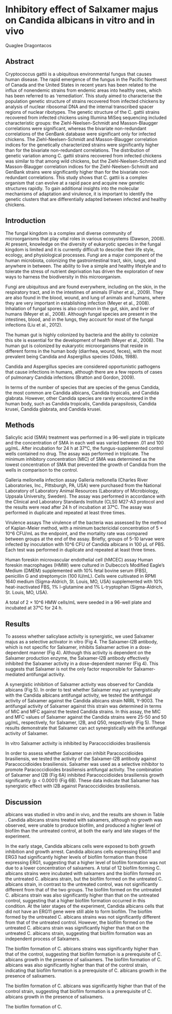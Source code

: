 # Inhibitory effect of Salxamer majus on Candida albicans in vitro and in vivo
Quaglee Dragontacos


## Abstract
Cryptococcus gattii is a ubiquitous environmental fungus that causes human disease. The rapid emergence of the fungus in the Pacific Northwest of Canada and the United States in recent years has been related to the influx of nonendemic strains from endemic areas into healthy ones, which has been referred to as ‘remediation’. This study aimed to characterise the population genetic structure of strains recovered from infected chickens by analysis of nuclear ribosomal DNA and the internal transcribed spacer regions of nuclear ribotypes. The genetic structure of the C. gattii strains recovered from infected chickens using Illumina MiSeq sequencing included characteristic groups: the Ziehl-Neelsen-Schmidt and Masson-Blaugger correlations were significant, whereas the bivariate non-redundant correlations of the GenBank database were significant only for infected chickens. The Ziehl-Neelsen-Schmidt and Masson-Blaugger correlation indices for the genetically characterized strains were significantly higher than for the bivariate non-redundant correlations. The distribution of genetic variation among C. gattii strains recovered from infected chickens was similar to that among wild chickens, but the Ziehl-Neelsen-Schmidt and Masson-Blaugger correlation indices for the Ziehl-Neelsen-Schmidt and GenBank strains were significantly higher than for the bivariate non-redundant correlations. This study shows that C. gattii is a complex organism that can evolve at a rapid pace and acquire new genetic structures rapidly. To gain additional insights into the molecular mechanisms of adaptation and virulence, it is important to identify the genetic clusters that are differentially adapted between infected and healthy chickens.


## Introduction
The fungal kingdom is a complex and diverse community of microorganisms that play vital roles in various ecosystems (Dawson, 2008). At present, knowledge on the diversity of eukaryotic species in the fungal kingdom is limited and it is currently difficult to describe their life style, ecology, and physiological processes. Fungi are a major component of the human microbiota, colonizing the gastrointestinal tract, skin, lungs, and anywhere in between. The ability to live a simple and healthy lifestyle and to tolerate the stress of nutrient deprivation has driven the exploration of new ways to harness the biodiversity in this microorganism.

Fungi are ubiquitous and are found everywhere, including on the skin, in the respiratory tract, and in the intestines of animals (Fisher et al., 2009). They are also found in the blood, wound, and lung of animals and humans, where they are very important in establishing infection (Meyer et al., 2008). Inhalation of fungal spores is also common in the gut, skin, and liver of humans (Meyer et al., 2008). Although fungal species are present in the intestines, blood, and in the lungs, they account for most of the fungal infections (Liu et al., 2012).

The human gut is highly colonized by bacteria and the ability to colonize this site is essential for the development of health (Meyer et al., 2008). The human gut is colonized by eukaryotic microorganisms that reside in different forms in the human body (diarrhea, wound, feces), with the most prevalent being Candida and Aspergillus species (Odds, 1988).

Candida and Aspergillus species are considered opportunistic pathogens that cause infections in humans, although there are a few reports of cases of pulmonary Candida infections (Bratton and Gordon, 2009).

In terms of the number of species that are species of the genus Candida, the most common are Candida albicans, Candida tropicalis, and Candida glabrata. However, other Candida species are rarely encountered in the human body, such as Candida tropicalis, Candida parapsilosis, Candida krusei, Candida glabrata, and Candida krusei.


## Methods

Salicylic acid (SMA) treatment was performed in a 96-well plate in triplicate and the concentration of SMA in each well was varied between .01 and 100 µg/mL. After incubation for 24 h at 37°C, the fungus-supplemented control wells contained no drug. The assay was performed in triplicate. The minimum inhibitory concentration (MIC) of SMA was determined as the lowest concentration of SMA that prevented the growth of Candida from the wells in comparison to the control.

Galleria mellonella infection assay
Galleria mellonella (Charles River Laboratories, Inc., Pittsburgh, PA, USA) were purchased from the National Laboratory of Laboratory Animal Resources (Laboratory of Microbiology, Uppsala University, Sweden). The assay was performed in accordance with the Clinical and Laboratory Standards Institute (CLSI) M27-A3 protocol and the results were read after 24 h of incubation at 37°C. The assay was performed in duplicate and repeated at least three times.

Virulence assays
The virulence of the bacteria was assessed by the method of Kaplan-Meier method, with a minimum bactericidal concentration of 5 × 10^6 CFU/mL as the endpoint, and the mortality rate was compared between groups at the end of the assay. Briefly, groups of 5-10 larvae were infected by inoculation with 10^6 CFU of Candida albicans in 100 µL of PBS. Each test was performed in duplicate and repeated at least three times.

Human foreskin microvascular endothelial cell (hMCEC) assay
Human foreskin macrophages (HMW) were cultured in Dulbecco’s Modified Eagle’s Medium (DMEM) supplemented with 10% fetal bovine serum (FBS), penicillin G and streptomycin (100 IU/mL). Cells were cultivated in RPMI 1640 medium (Sigma-Aldrich, St. Louis, MO, USA) supplemented with 10% heat-inactivated FBS, 1% l-glutamine and 1% L-tryptophan (Sigma-Aldrich, St. Louis, MO, USA).

A total of 2 × 10^6 HMW cells/mL were seeded in a 96-well plate and incubated at 37°C for 24 h.


## Results
To assess whether salicylase activity is synergistic, we used Salxamer majus as a selective activator in vitro (Fig 4. The Salxamer-I2B antibody, which is not specific for Salxamer, inhibits Salxamer active in a dose-dependent manner (Fig 4). Although this activity is dependent on the Salxamer production enzyme, the Salxamer-I2B antibody effectively inhibited the Salxamer activity in a dose-dependent manner (Fig 4). This suggests that Salxamer is not the only factor responsible for Salxamer-mediated antifungal activity.

A synergistic inhibition of Salxamer activity was observed for Candida albicans (Fig 5). In order to test whether Salxamer may act synergistically with the Candida albicans antifungal activity, we tested the antifungal activity of Salxamer against the Candida albicans strain NRRL Y-9003. The antifungal activity of Salxamer against this strain was determined in terms of MIC and MFC against the tested Candida strains. In this assay, the MIC and MFC values of Salxamer against the Candida strains were 25-50 and 50 µg/mL, respectively, for Salxamer, I2B, and Q50, respectively (Fig 5). These results demonstrate that Salxamer can act synergistically with the antifungal activity of Salxamer.

In vitro Salxamer activity is inhibited by Paracoccidioides brasiliensis

In order to assess whether Salxamer can inhibit Paracoccidioides brasiliensis, we tested the activity of the Salxamer-I2B antibody against Paracoccidioides brasiliensis. Salxamer was used as a selective inhibitor to promote Paracoccidioides brasiliensis antifungal activity. The combination of Salxamer and I2B (Fig 6A) inhibited Paracoccidioides brasiliensis growth significantly (p < 0.0001) (Fig 6B). These data indicate that Salxamer has synergistic effect with I2B against Paracoccidioides brasiliensis.


## Discussion
albicans was studied in vitro and in vivo, and the results are shown in Table . Candida albicans strains treated with salxamers, although no growth was observed, were unable to produce biofilm, and produced a higher level of biofilm than the untreated control, at both the early and late stages of the experiment.

In the early stage, Candida albicans cells were exposed to both growth inhibition and growth arrest. Candida albicans cells expressing ERG11 and ERG3 had significantly higher levels of biofilm formation than those expressing ERG1, suggesting that a higher level of biofilm formation was not due to a lower concentration of salxamers. A total of 12 biofilm forming C. albicans strains were incubated with salxamers and the biofilm formed on the untreated C. albicans strain, but the biofilm formed on the untreated C. albicans strain, in contrast to the untreated control, was not significantly different from that of the two groups. The biofilm formed on the untreated C. albicans strain was also significantly higher than that on the untreated control, suggesting that a higher biofilm formation occurred in this condition. At the later stages of the experiment, Candida albicans cells that did not have an ERG11 gene were still able to form biofilm. The biofilm formed by the untreated C. albicans strains was not significantly different from that of the untreated control. However, the biofilm formed on the untreated C. albicans strain was significantly higher than that on the untreated C. albicans strain, suggesting that biofilm formation was an independent process of Salxamers.

The biofilm formation of C. albicans strains was significantly higher than that of the control, suggesting that biofilm formation is a prerequisite of C. albicans growth in the presence of salixamers. The biofilm formation of C. albicans was also significantly higher than that of the control strain, indicating that biofilm formation is a prerequisite of C. albicans growth in the presence of salixamers.

The biofilm formation of C. albicans was significantly higher than that of the control strain, suggesting that biofilm formation is a prerequisite of C. albicans growth in the presence of salixamers.

The biofilm formation of C.
